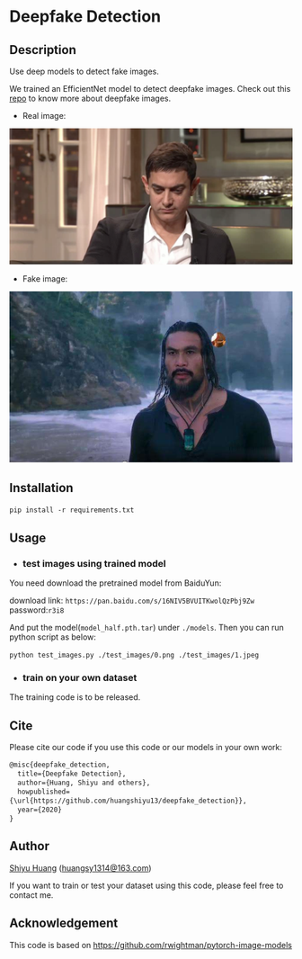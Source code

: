 # Deepfake Detection

## Description

Use deep models to detect fake images. 

We trained an EfficientNet model to detect deepfake images. 
Check out this [repo](https://github.com/EndlessSora/DeeperForensics-1.0) 
to know more about deepfake images.

- Real image: 

![](./test_images/0.png)

- Fake image:

![](./test_images/1.jpeg)

## Installation

`pip install -r requirements.txt`

## Usage

- ### test images using trained model

You need download the pretrained model from BaiduYun:

download link: `https://pan.baidu.com/s/16NIV5BVUITKwolQzPbj9Zw`  password:`r3i8`

And put the model(`model_half.pth.tar`) 
under `./models`. Then you can run python script as below:

`python test_images.py ./test_images/0.png ./test_images/1.jpeg`

- ### train on your own dataset

The training code is to be released.

## Cite
Please cite our code if you use this code or our models in your own work:
```
@misc{deepfake_detection,
  title={Deepfake Detection},
  author={Huang, Shiyu and others},
  howpublished={\url{https://github.com/huangshiyu13/deepfake_detection}},
  year={2020}
}
```
## Author

[Shiyu Huang](https://huangshiyu13.github.io/) (huangsy1314@163.com)

If you want to train or test your dataset using this code, 
please feel free to contact me.

## Acknowledgement

This code is based on https://github.com/rwightman/pytorch-image-models


